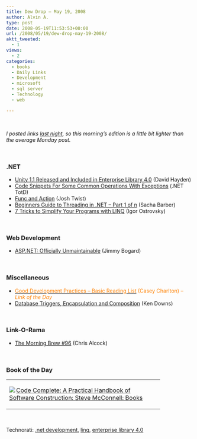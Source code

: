 ```yaml
---
title: Dew Drop – May 19, 2008
author: Alvin A.
type: post
date: 2008-05-19T11:53:53+00:00
url: /2008/05/19/dew-drop-may-19-2008/
aktt_tweeted:
  - 1
views:
  - 2
categories:
  - books
  - Daily Links
  - Development
  - microsoft
  - sql server
  - Technology
  - web

---
```

&nbsp;

_I posted links <a href="https://morningdew-bpc6g3a0fgaxdxcu.eastus2-01.azurewebsites.net/2008/05/18/dew-drop-may-18-2008/" target="_blank">last night</a>, so this morning&#8217;s edition is a little bit lighter than the average Monday post._

&nbsp;

### .NET

  * <a href="http://codebetter.com/blogs/david.hayden/archive/2008/05/19/unity-1-1-released-and-included-in-enterprise-library-4-0.aspx" target="_blank">Unity 1.1 Released and Included in Enterprise Library 4.0</a> (David Hayden)
  * <a href="http://dotnettipoftheday.org/tips/code-snippets-for-some-common-operations-with-exceptions.aspx" target="_blank">Code Snippets For Some Common Operations With Exceptions</a> (.NET TotD)
  * <a href="http://www.thejoyofcode.com/Func_and_Action.aspx" target="_blank">Func and Action</a> (Josh Twist)
  * <a href="http://www.codeproject.com/KB/threads/ThreadingDotNet.aspx" target="_blank">Beginners Guide to Threading in .NET &#8211; Part 1 of n</a> (Sacha Barber)
  * <a href="http://igoro.com/archive/7-tricks-to-simplify-your-programs-with-linq/" target="_blank">7 Tricks to Simplify Your Programs with LINQ</a> (Igor Ostrovsky)

&nbsp;

### Web Development

  * <a href="http://www.lostechies.com/blogs/jimmy_bogard/archive/2008/05/18/asp-net-officially-unmaintainable.aspx" target="_blank">ASP.NET: Officially Unmaintainable</a> (Jimmy Bogard)

&nbsp;

### Miscellaneous

  * <a href="http://devlicio.us/blogs/casey/archive/2008/05/19/good-development-practices-basic-reading-list.aspx" target="_blank"><font color="#ff8000">Good Development Practices &#8211; Basic Reading List</font></a> <font color="#ff8000">(Casey Charlton) <em>&#8211; Link of the Day</em></font>
  * <a href="http://database-programmer.blogspot.com/2008/05/database-triggers-encapsulation-and.html" target="_blank">Database Triggers, Encapsulation and Composition</a> (Ken Downs)

&nbsp;

### Link-O-Rama

  * <a href="http://blog.cwa.me.uk/2008/05/19/the-morning-brew-96/" target="_blank">The Morning Brew #96</a> (Chris Alcock)

&nbsp;

### Book of the Day

<div class="wlWriterSmartContent" id="scid:7dc1bd33-94bd-46fd-a20b-0131235bcd47:a6dd1bec-3de6-4ff1-b248-07bf9b48dac9" style="padding-right: 0px; display: inline; padding-left: 0px; float: none; padding-bottom: 0px; margin: 0px; padding-top: 0px">
  <table cellspacing="0" cellpadding="2" width="400" border="0" unselectable="on">
    <tr>
      <td valign="top" width="400">
        <p>
          <a title="Code Complete: A Practical Handbook of Software Construction: Steve McConnell: Books" href="http://www.amazon.com/exec/obidos/ASIN/0735619670/alvinashcraft-20"><img data-recalc-dims="1" decoding="async" src="https://i0.wp.com/images.amazon.com/images/P/0735619670.01.MZZZZZZZ.jpg?w=660" border="0" align="left" style="float:left" />Code Complete: A Practical Handbook of Software Construction: Steve McConnell: Books</a>
        </p>
      </td>
    </tr>
  </table>
</div>

&nbsp;

<div class="wlWriterSmartContent" id="scid:C16BAC14-9A3D-4c50-9394-FBFEF7A93539:e0dd594d-7590-4415-a026-134aa3d529ab" style="padding-right: 0px; display: inline; padding-left: 0px; padding-bottom: 0px; margin: 0px; padding-top: 0px">
  <!--dotnetkickit-->
</div>

<div class="wlWriterSmartContent" id="scid:d7bf807d-7bb0-458a-811f-90c51817d5c2:5a7e4ed0-6679-4fb0-9387-47ea3f129b56" style="padding-right: 0px; display: inline; padding-left: 0px; padding-bottom: 0px; margin: 0px; padding-top: 0px">
  <p>
    <span class="TagSite">Technorati:</span> <a href="http://technorati.com/tag/.net+development" rel="tag" class="tag">.net development</a>, <a href="http://technorati.com/tag/linq" rel="tag" class="tag">linq</a>, <a href="http://technorati.com/tag/enterprise+library+4.0" rel="tag" class="tag">enterprise library 4.0</a><br /><!-- StartInsertedTags: .net development, linq, enterprise library 4.0 :EndInsertedTags -->
  </p>
</div>